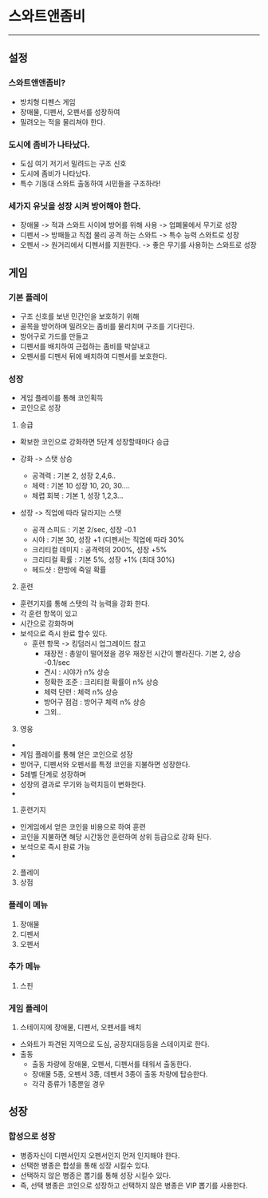 # 스와트앤좀비
---
## 설정
### 스와트앤앤좀비?
- 방치형 디펜스 게임
- 장매물, 디펜서, 오펜서를 성장하여
- 밀려오는 적을 물리쳐야 한다. 

### 도시에 좀비가 나타났다. 
- 도심 여기 저기서 밀려드는 구조 신호
- 도시에 좀비가 나타났다.
- 특수 기동대 스와트 출동하여 시민들을 구조하라! 

### 세가지 유닛을 성장 시켜 방어해야 한다.
- 장애물 -> 적과 스와트 사이에 방어를 위해 사용 -> 업폐물에서 무기로 성장
- 디펜서 -> 방패들고 직접 물리 공격 하는 스와트 -> 특수 능력 스와트로 성장
- 오펜서 -> 원거리에서 디펜서를 지원한다. -> 좋은 무기를 사용하는 스와트로 성장

## 게임
### 기본 플레이
- 구조 신호를 보낸 민간인을 보호하기 위해
- 골목을 방어하며 밀려오는 좀비를 물리치며 구조를 기다린다.
- 방어구로 가드를 만들고
- 디펜서를 배치하여 근접하는 좀비를 박살내고
- 오펜서를 디펜서 뒤에 배치하여 디펜서를 보호한다.

### 성장
- 게임 플레이를 통해 코인획득
- 코인으로 성장 
1) 승급
- 확보한 코인으로 강화하면 5단계 성장할때마다 승급

- 강화 -> 스탯 상승
  - 공격력 : 기본 2, 성장 2,4,6.. 
  - 체력 : 기본 10 성장 10, 20, 30....
  - 체렵 회복 : 기본 1, 성장 1,2,3... 

- 성장 -> 직업에 따라 달라지는 스탯
  - 공격 스피드 : 기본 2/sec, 성장 -0.1 
  - 시야 : 기본 30, 성장 +1 (디펜서는 직업에 따라 30%
  - 크리티컬 데미지 : 공격력의 200%, 성장 +5% 
  - 크리티컬 확률 : 기본 5%, 성장 +1% (최대 30%)
  - 헤드샷 : 한방에 죽일 확률     

2) 훈련
- 훈련기지를 통해 스탯의 각 능력을 강화 한다.
- 각 훈련 항목이 있고
- 시간으로 강화하며
- 보석으로 즉시 완료 할수 있다.
  - 훈련 항목 -> 킹덤러시 업그레이드 참고
    - 재장전 : 총알이 떨어졌을 경우 재장전 시간이 빨라진다. 기본 2, 상승 -0.1/sec
    - 견시 : 시야가 n% 상승
    - 정확한 조준 : 크리티컬 확률이 n% 상승
    - 체력 단련 : 체력 n% 상승
    - 방어구 점검 : 방어구 체력 n% 상승
    - 그외.. 

3) 영웅 
-
- 게임 플레이를 통해 얻은 코인으로 성장
- 방어구, 디펜서와 오펜서를 특정 코인을 지불하면 성장한다.
- 5레벨 단계로 성장하며
- 성장의 결과로 무기와 능력치등이 변화한다.
- 

1) 훈련기지
- 인게임에서 얻은 코인을 비용으로 하여 훈련
- 코인을 지불하면 해당 시간동안 훈련하여 상위 등급으로 강화 된다.
- 보석으로 즉시 완료 가능 
- 

2) 플레이
3) 상점

### 플레이 메뉴
1) 장애물
2) 디펜서
3) 오펜서

### 추가 메뉴
1) 스핀


### 게임 플레이
1) 스테이지에 장애물, 디펜서, 오펜서를 배치
- 스와트가 파견된 지역으로 도심, 공장지대등등을 스테이지로 한다.
- 출동 
  - 출동 차량에 장애물, 오펜서, 디펜서를 태워서 출동한다. 
  - 장애물 5종, 오펜서 3종, 데펜서 3종이 출동 차량에 탑승한다. 
  - 각각 종류가 1종뿐일 경우    

 ## 성장
 ### 합성으로 성장
 - 병종자신이 디펜서인지 오펜서인지 먼저 인지해야 한다.
 - 선택한 병종은 합성을 통해 성장 시킬수 있다.
 - 선택하지 않은 병종은 뽑기를 통해 성장 시킬수 있다.
 - 즉, 선택 병종은 코인으로 성장하고 선택하지 않은 병종은 VIP 뽑기를 사용한다. 
